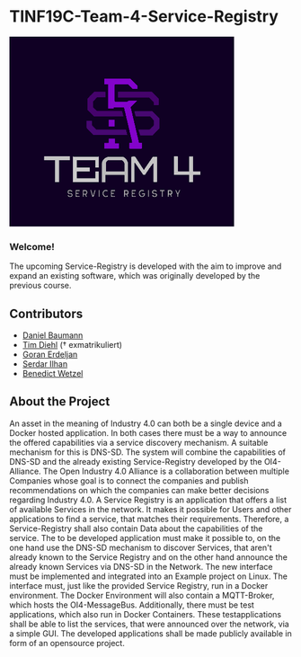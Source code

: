 # TINF19C-Team-4-Service-Registry

![Logo](Assets/Pictures/Logo.png)

### Welcome!

The upcoming Service-Registry is developed with the aim to improve and expand an existing software, which was originally developed by the previous course. 

## Contributors
- [Daniel Baumann](https://github.com/DanielErich)
- [Tim Diehl](https://github.com/timthom5) († exmatrikuliert)
- [Goran Erdeljan](https://github.com/GoranErdeljan)
- [Serdar Ilhan](https://github.com/serdarilhan)
- [Benedict Wetzel](https://github.com/wetzelbe) 

## About the Project

An asset in the meaning of Industry 4.0 can both be a single device and a Docker hosted application. In both cases there must be a way to announce the offered capabilities via a service discovery mechanism. A suitable mechanism for this is DNS-SD. The system will combine the capabilities of DNS-SD and the already existing Service-Registry
developed by the OI4-Alliance. The Open Industry 4.0 Alliance is a collaboration between multiple Companies whose goal is to connect the companies and publish recommendations on which the companies can make better decisions regarding Industry 4.0. A Service Registry is an application that offers a list of available Services in the network. It
makes it possible for Users and other applications to find a service, that matches their requirements. Therefore, a Service-Registry shall also contain Data about the capabilities of the service.
The to be developed application must make it possible to, on the one hand use the DNS-SD
mechanism to discover Services, that aren't already known to the Service Registry and on the other hand announce the already known Services via DNS-SD in the Network.
The new interface must be implemented and integrated into an Example project on Linux. The interface must, just like the provided Service Registry, run in a Docker environment. The Docker Environment will also contain a MQTT-Broker, which hosts the OI4-MessageBus.
Additionally, there must be test applications, which also run in Docker Containers. These testapplications shall be able to list the services, that were announced over the network, via a simple GUI. The developed applications shall be made publicly available in form of an opensource project.
